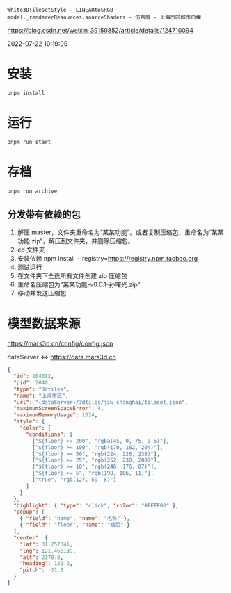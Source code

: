 ```
White3DTilesetStyle - LINEARtoSRGB - model._rendererResources.sourceShaders - 仿百度 - 上海市区城市白模
```

https://blog.csdn.net/weixin_39150852/article/details/124710094

2022-07-22 10:19:09

# 安装

```sh
pnpm install
```

# 运行

```sh
pnpm run start
```

# 存档

```sh
pnpm run archive
```

## 分发带有依赖的包

1. 解压 master，文件夹重命名为“某某功能”。或者复制压缩包，重命名为“某某功能.zip”，解压到文件夹，并删除压缩包。
2. cd 文件夹
3. 安装依赖
   npm install --registry=https://registry.npm.taobao.org
4. 测试运行
5. 在文件夹下全选所有文件创建 zip 压缩包
6. 重命名压缩包为“某某功能-v0.0.1-孙曙光.zip”
7. 移动并发送压缩包

# 模型数据来源

https://mars3d.cn/config/config.json

dataServer <=> https://data.mars3d.cn

```json
{
  "id": 204012,
  "pid": 2040,
  "type": "3dtiles",
  "name": "上海市区",
  "url": "{dataServer}/3dtiles/jzw-shanghai/tileset.json",
  "maximumScreenSpaceError": 4,
  "maximumMemoryUsage": 1024,
  "style": {
    "color": {
      "conditions": [
        ["${floor} >= 200", "rgba(45, 0, 75, 0.5)"],
        ["${floor} >= 100", "rgb(170, 162, 204)"],
        ["${floor} >= 50", "rgb(224, 226, 238)"],
        ["${floor} >= 25", "rgb(252, 230, 200)"],
        ["${floor} >= 10", "rgb(248, 176, 87)"],
        ["${floor} >= 5", "rgb(198, 106, 11)"],
        ["true", "rgb(127, 59, 8)"]
      ]
    }
  },
  "highlight": { "type": "click", "color": "#FFFF00" },
  "popup": [
    { "field": "name", "name": "名称" },
    { "field": "floor", "name": "楼层" }
  ],
  "center": {
    "lat": 31.257341,
    "lng": 121.466139,
    "alt": 2170.8,
    "heading": 122.2,
    "pitch": -31.8
  }
}
```

